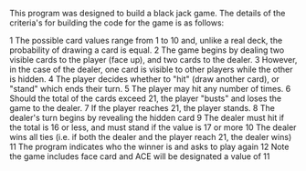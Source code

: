 This program was designed to build a black jack game.
The details of the criteria's for building the code for the game is as follows:

1  The possible card values range from 1 to 10 and, unlike a real deck, the probability of drawing a card is equal.
2  The game begins by dealing two visible cards to the player (face up), and two cards to the dealer.
3  However, in the case of the dealer, one card is visible to other players while the other is hidden.
4  The player decides whether to "hit" (draw another card), or "stand" which ends their turn.
5  The player may hit any number of times.
6  Should the total of the cards exceed 21, the player "busts" and loses the game to the dealer.
7  If the player reaches 21, the player stands.
8  The dealer's turn begins by revealing the hidden card
9  The dealer must hit if the total is 16 or less, and must stand if the value is 17 or more
10 The dealer wins all ties (i.e. if both the dealer and the player reach 21, the dealer wins)
11 The program indicates who the winner is and asks to play again
12 Note the game includes face card and ACE will be designated a value of 11
